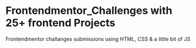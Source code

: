 # Frontendmentor_Challenges with 25+ frontend Projects
Frontendmentor challanges submissions using HTML, CSS &amp; a little bit of JS
